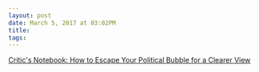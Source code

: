 ```yaml
---
layout: post
date: March 5, 2017 at 03:02PM
title:
tags:
--- 
```


[Critic's Notebook: How to Escape Your Political Bubble for a Clearer View](https://www.nytimes.com/2017/03/03/arts/the-battle-over-your-political-bubble.html)